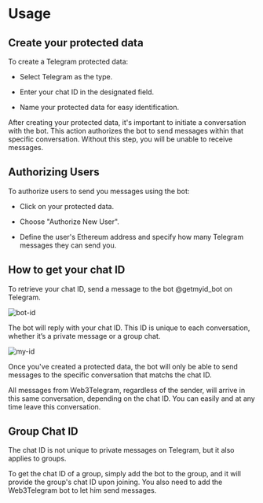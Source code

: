 # Usage

## Create your protected data

To create a Telegram protected data:

- Select Telegram as the type.

- Enter your chat ID in the designated field.

- Name your protected data for easy identification.

After creating your protected data, it's important to initiate a conversation
with the bot. This action authorizes the bot to send messages within that
specific conversation. Without this step, you will be unable to receive
messages.

## Authorizing Users

To authorize users to send you messages using the bot:

- Click on your protected data.

- Choose "Authorize New User".

- Define the user's Ethereum address and specify how many Telegram messages they
  can send you.

## How to get your chat ID

To retrieve your chat ID, send a message to the bot @getmyid_bot on Telegram.

![bot-id](/get-my-id-bot.png)

The bot will reply with your chat ID. This ID is unique to each conversation,
whether it’s a private message or a group chat.

![my-id](/my-chat-id.png)

Once you've created a protected data, the bot will only be able to send messages
to the specific conversation that matchs the chat ID.

All messages from Web3Telegram, regardless of the sender, will arrive in this
same conversation, depending on the chat ID. You can easily and at any time
leave this conversation.

## Group Chat ID

The chat ID is not unique to private messages on Telegram, but it also applies
to groups.

To get the chat ID of a group, simply add the bot to the group, and it will
provide the group's chat ID upon joining. You also need to add the Web3Telegram
bot to let him send messages.

